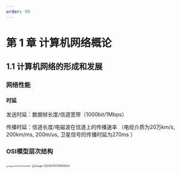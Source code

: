 ```yaml
---
order: 99
---
```


# 第 1 章 计算机网络概论

## 1.1 计算机网络的形成和发展

### 网络性能

#### 时延

发送时延：数据帧长度/信道宽带（1000bit/1Mbps）

传播时延：信道长度/电磁波在信道上的传播速率 （电缆介质为20万km/s, 200km/ms, 200m/us, 卫星信号的传播时延为270ms ）

### OSI模型层次结构

<img src="https://gitlab.com/loveagri/pic/-/raw/main/2024-03-15/21/11850_image-20240315213259819.png" alt="image-20240315213259819" style="zoom: 33%;" />

<img src="https://gitlab.com/loveagri/pic/-/raw/main/2024-03-15/21/3503_image-20240315215855024.png" alt="image-20240315215855024" style="zoom:50%;" />
